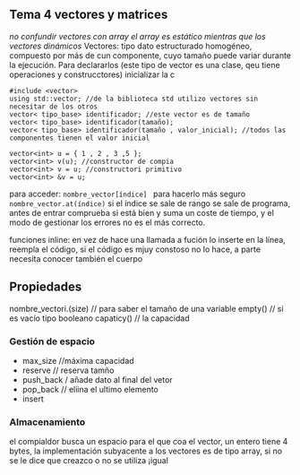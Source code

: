 ## Tema 4 vectores y matrices
*no confundir vectores con array el array es estático mientras que los vectores dinámicos*
Vectores: tipo dato estructurado homogéneo, compuesto por más de cun componente, cuyo tamaño puede variar durante la ejecución.
Para declararlos (este tipo de vector es una clase, qeu tiene operaciones y construcctores)
inicializar la c
```
#include <vector>
using std::vector; //de la biblioteca std utilizo vectores sin necesitar de los otros 
vector< tipo_base> identificador; //este vector es de tamaño 
vector< tipo_base> identificador(tamaño);
vector< tipo_base> identificador(tamaño , valor_inicial); //todos las componentes tienen el valor inicial

vector<int> u = { 1 , 2 , 3 ,5 };
vector<int> v(u); //constructor de compia
vector<int> v = u; //constructori primitivo
vector<int> &v = u; 
```
para acceder:
`nombre_vector[índice] `
para hacerlo más seguro `nombre_vector.at(índice)` si el índice se sale de rango se sale de programa, antes de entrar comprueba si está bien y suma un coste de tiempo, y el modo de gestionar los errores no es el más correcto.


funciones inline: en vez de hace una llamada a fución lo inserte en la línea, reempla el código, si el código es mjuy constoso no lo hace,
a parte necesita conocer también el cuerpo

## Propiedades
nombre_vectori.(size) // para saber el tamaño de una variable
empty() // si es vacío tipo booleano
capaticy() // la capacidad

### Gestión de espacio
- max_size //máxima capacidad
- reserve // reserva tamño
- push_back / añade dato al final del vetor
- pop_back // eliina el ultimo elemento
-  insert


### Almacenamiento
el compialdor busca un espacio para el que coa el vector, un entero tiene 4 bytes,   la implementación subyacente a los vectores es de tipo array, si no se le dice que creazco o no se utiliza ¡igual 